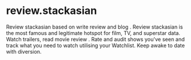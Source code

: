 # review.stackasian
Review stackasian based on write review and blog . Review stackasian is the most famous and legitimate hotspot for film, TV, and superstar data. Watch trailers, read movie review . Rate and audit shows you've seen and track what you need to watch utilising your Watchlist. Keep awake to date with diversion.
